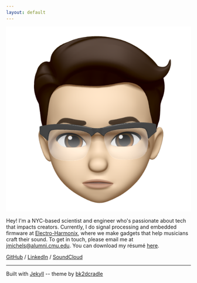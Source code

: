 ```yaml
---
layout: default
---
```


<img class="profile-picture" src="assets/animoji-headshot.jpg">

Hey! I'm a NYC-based scientist and engineer who's passionate about tech that impacts creators. Currently, I do signal processing and embedded firmware at [Electro-Harmonix](https://ehx.com), where we make gadgets that help musicians craft their sound. To get in touch, please email me at [jmichels@alumni.cmu.edu](mailto:jmichels@alumni.cmu.edu). You can download my résumé [here](http://jonathanmichelson.com/assets/resume-2020-jjm-audio-dsp.pdf).

[GitHub](https://www.github.com/jmichel3) / [LinkedIn](https://www.linkedin.com/in/jonathanmichelson/) / [SoundClou](https://www.soundcloud.com/jonmichelson)[d](http://ec2-54-84-52-119.compute-1.amazonaws.com/blog/)

---  

Built with [Jekyll](https://jekyllrb.com/) -- theme by [bk2dcradle](https://github.com/bk2dcradle/researcher)  

